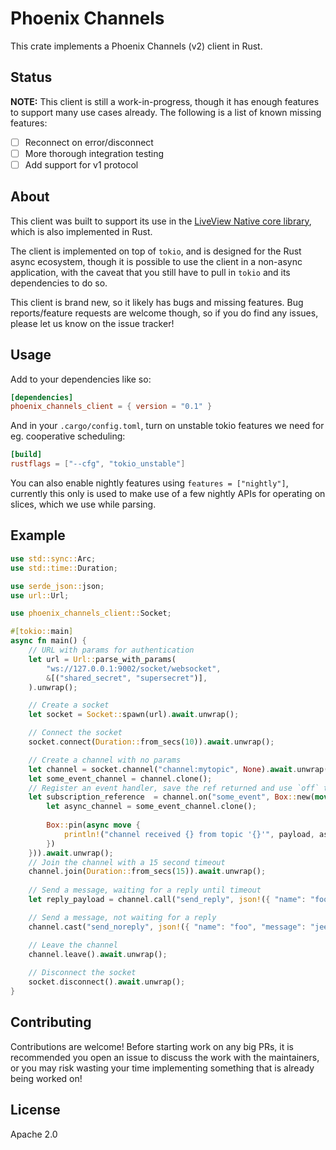 # Phoenix Channels

This crate implements a Phoenix Channels (v2) client in Rust.

## Status

**NOTE:** This client is still a work-in-progress, though it has enough features to support many
use cases already. The following is a list of known missing features:

- [ ] Reconnect on error/disconnect
- [ ] More thorough integration testing
- [ ] Add support for v1 protocol

## About

This client was built to support its use in the [LiveView Native core library](https://github.com/liveviewnative/liveview-native-core), 
which is also implemented in Rust.

The client is implemented on top of `tokio`, and is designed for the Rust async ecosystem, though it is possible to use the
client in a non-async application, with the caveat that you still have to pull in `tokio` and its dependencies to do so.

This client is brand new, so it likely has bugs and missing features. Bug reports/feature requests are welcome though, so
if you do find any issues, please let us know on the issue tracker!

## Usage

Add to your dependencies like so:

```toml
[dependencies]
phoenix_channels_client = { version = "0.1" }
```

And in your `.cargo/config.toml`, turn on unstable tokio features we need for eg. cooperative scheduling:

```toml
[build]
rustflags = ["--cfg", "tokio_unstable"]
```

You can also enable nightly features using `features = ["nightly"]`, currently this only is used to make use of a few
nightly APIs for operating on slices, which we use while parsing.

## Example

```rust
use std::sync::Arc;
use std::time::Duration;

use serde_json::json;
use url::Url;

use phoenix_channels_client::Socket;

#[tokio::main]
async fn main() {
    // URL with params for authentication
    let url = Url::parse_with_params(
        "ws://127.0.0.1:9002/socket/websocket",
        &[("shared_secret", "supersecret")],
    ).unwrap();

    // Create a socket
    let socket = Socket::spawn(url).await.unwrap();

    // Connect the socket
    socket.connect(Duration::from_secs(10)).await.unwrap();

    // Create a channel with no params
    let channel = socket.channel("channel:mytopic", None).await.unwrap();
    let some_event_channel = channel.clone();
    // Register an event handler, save the ref returned and use `off` to unsubscribe
    let subscription_reference  = channel.on("some_event", Box::new(move |payload| {
        let async_channel = some_event_channel.clone();
        
        Box::pin(async move {
            println!("channel received {} from topic '{}'", payload, async_channel.topic());
        })
    })).await.unwrap();
    // Join the channel with a 15 second timeout
    channel.join(Duration::from_secs(15)).await.unwrap();
    
    // Send a message, waiting for a reply until timeout
    let reply_payload = channel.call("send_reply", json!({ "name": "foo", "message": "hi"}), Duration::from_secs(5)).await.unwrap();

    // Send a message, not waiting for a reply
    channel.cast("send_noreply", json!({ "name": "foo", "message": "jeez"})).await.unwrap();

    // Leave the channel
    channel.leave().await.unwrap();
    
    // Disconnect the socket
    socket.disconnect().await.unwrap();
}
```

## Contributing

Contributions are welcome! Before starting work on any big PRs, it is recommended you open an issue
to discuss the work with the maintainers, or you may risk wasting your time implementing something that
is already being worked on!

## License

Apache 2.0
